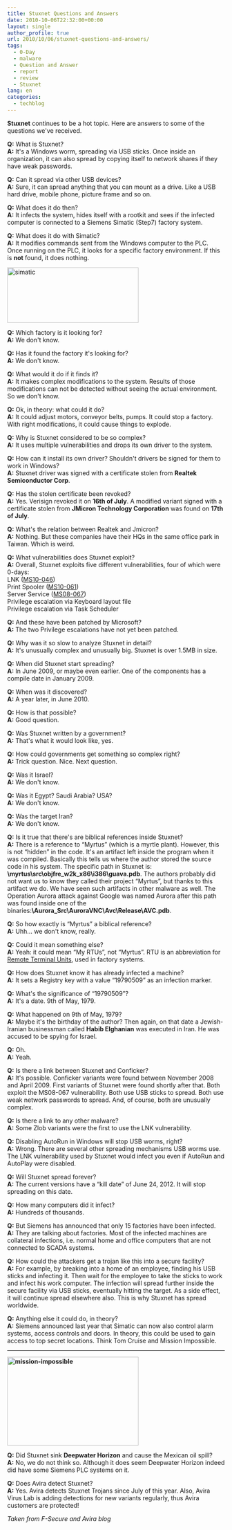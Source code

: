 ```yaml
---
title: Stuxnet Questions and Answers
date: 2010-10-06T22:32:00+00:00
layout: single
author_profile: true
url: 2010/10/06/stuxnet-questions-and-answers/
tags:
  - 0-Day
  - malware
  - Question and Answer
  - report
  - review
  - Stuxnet
lang: en
categories: 
  - techblog
---
```

**Stuxnet** continues to be a hot topic. Here are answers to some of the questions we've received.

**Q:** What is Stuxnet?  
**A:** It's a Windows worm, spreading via USB sticks. Once inside an organization, it can also spread by copying itself to network shares if they have weak passwords. 

**Q:** Can it spread via other USB devices?  
**A:** Sure, it can spread anything that you can mount as a drive. Like a USB hard drive, mobile phone, picture frame and so on. 

**Q:** What does it do then?  
**A:** It infects the system, hides itself with a rootkit and sees if the infected computer is connected to a Siemens Simatic (Step7) factory system. 

**Q:** What does it do with Simatic?  
**A:** It modifies commands sent from the Windows computer to the PLC. Once running on the PLC, it looks for a specific factory environment. If this is **not** found, it does nothing. 

[<img title="simatic" border="0" alt="simatic" src="http://lh5.ggpht.com/_vaUVXcmC3OI/TKzxW9QBDEI/AAAAAAAACl0/CXuiKvsnc1A/simatic_thumb%5B1%5D.png?imgmax=800" width="304" height="128" />](http://lh6.ggpht.com/_vaUVXcmC3OI/TKzxLi6zuhI/AAAAAAAAClw/5r30llZlu4o/s1600-h/simatic%5B3%5D.png)

**Q:** Which factory is it looking for?  
**A:** We don't know. 

**Q:** Has it found the factory it's looking for?  
**A:** We don't know. 

**Q:** What would it do if it finds it?  
**A:** It makes complex modifications to the system. Results of those modifications can not be detected without seeing the actual environment. So we don't know. 

**Q:** Ok, in theory: what could it do?  
**A:** It could adjust motors, conveyor belts, pumps. It could stop a factory. With right modifications, it could cause things to explode. 

**Q:** Why is Stuxnet considered to be so complex?  
**A:** It uses multiple vulnerabilities and drops its own driver to the system. 

**Q:** How can it install its own driver? Shouldn't drivers be signed for them to work in Windows?  
**A:** Stuxnet driver was signed with a certificate stolen from **Realtek Semiconductor Corp**. 

**Q:** Has the stolen certificate been revoked?  
**A:** Yes. Verisign revoked it on **16th of July**. A modified variant signed with a certificate stolen from **JMicron Technology Corporation** was found on **17th of July**. 

**Q:** What's the relation between Realtek and Jmicron?  
**A:** Nothing. But these companies have their HQs in the same office park in Taiwan. Which is weird. 

**Q:** What vulnerabilities does Stuxnet exploit?  
**A:** Overall, Stuxnet exploits five different vulnerabilities, four of which were 0-days:  
LNK ([MS10-046](http://www.microsoft.com/technet/security/bulletin/ms10-046.mspx))  
Print Spooler ([MS10-061](http://www.microsoft.com/technet/security/bulletin/ms10-061.mspx))  
Server Service ([MS08-067](http://www.microsoft.com/technet/security/bulletin/ms08-067.mspx))  
Privilege escalation via Keyboard layout file  
Privilege escalation via Task Scheduler 

**Q:** And these have been patched by Microsoft?  
**A:** The two Privilege escalations have not yet been patched. 

**Q:** Why was it so slow to analyze Stuxnet in detail?  
**A:** It's unusually complex and unusually big. Stuxnet is over 1.5MB in size. 

**Q:** When did Stuxnet start spreading?  
**A:** In June 2009, or maybe even earlier. One of the components has a compile date in January 2009. 

**Q:** When was it discovered?  
**A:** A year later, in June 2010. 

**Q:** How is that possible?  
**A:** Good question. 

**Q:** Was Stuxnet written by a government?  
**A:** That's what it would look like, yes. 

**Q:** How could governments get something so complex right?  
**A:** Trick question. Nice. Next question. 

**Q:** Was it Israel?  
**A:** We don't know. 

**Q:** Was it Egypt? Saudi Arabia? USA?  
**A:** We don't know. 

**Q:** Was the target Iran?  
**A:** We don't know. 

**Q:** Is it true that there's are biblical references inside Stuxnet?  
**A:** There is a reference to “Myrtus” (which is a myrtle plant). However, this is not “hidden” in the code. It's an artifact left inside the program when it was compiled. Basically this tells us where the author stored the source code in his system. The specific path in Stuxnet is: **\myrtus\src\objfre\_w2k\_x86\i386\guava.pdb**. The authors probably did not want us to know they called their project “Myrtus”, but thanks to this artifact we do. We have seen such artifacts in other malware as well. The Operation Aurora attack against Google was named Aurora after this path was found inside one of the binaries:**\Aurora_Src\AuroraVNC\Avc\Release\AVC.pdb**. 

**Q:** So how exactly is “Myrtus” a biblical reference?  
**A:** Uhh… we don't know, really. 

**Q:** Could it mean something else?  
**A:** Yeah: it could mean “My RTUs”, not “Myrtus”. RTU is an abbreviation for [Remote Terminal Units](http://en.wikipedia.org/wiki/SCADA#Remote_Terminal_Unit_.28RTU.29), used in factory systems. 

**Q:** How does Stuxnet know it has already infected a machine?  
**A:** It sets a Registry key with a value “19790509” as an infection marker. 

**Q:** What's the significance of “19790509”?  
**A:** It's a date. 9th of May, 1979. 

**Q:** What happened on 9th of May, 1979?  
**A:** Maybe it's the birthday of the author? Then again, on that date a Jewish-Iranian businessman called **Habib Elghanian** was executed in Iran. He was accused to be spying for Israel. 

**Q:** Oh.  
**A:** Yeah. 

**Q:** Is there a link between Stuxnet and Conficker?  
**A:** It's possible. Conficker variants were found between November 2008 and April 2009. First variants of Stuxnet were found shortly after that. Both exploit the MS08-067 vulnerability. Both use USB sticks to spread. Both use weak network passwords to spread. And, of course, both are unusually complex. 

**Q:** Is there a link to any other malware?  
**A:** Some Zlob variants were the first to use the LNK vulnerability. 

**Q:** Disabling AutoRun in Windows will stop USB worms, right?  
**A:** Wrong. There are several other spreading mechanisms USB worms use. The LNK vulnerability used by Stuxnet would infect you even if AutoRun and AutoPlay were disabled. 

**Q:** Will Stuxnet spread forever?  
**A:** The current versions have a “kill date” of June 24, 2012. It will stop spreading on this date. 

**Q:** How many computers did it infect?  
**A:** Hundreds of thousands. 

**Q:** But Siemens has announced that only 15 factories have been infected.  
**A:** They are talking about factories. Most of the infected machines are collateral infections, i.e. normal home and office computers that are not connected to SCADA systems. 

**Q:** How could the attackers get a trojan like this into a secure facility?  
**A:** For example, by breaking into a home of an employee, finding his USB sticks and infecting it. Then wait for the employee to take the sticks to work and infect his work computer. The infection will spread further inside the secure facility via USB sticks, eventually hitting the target. As a side effect, it will continue spread elsewhere also. This is why Stuxnet has spread worldwide. 

**Q:** Anything else it could do, in theory?  
**A:** Siemens announced last year that Simatic can now also control alarm systems, access controls and doors. In theory, this could be used to gain access to top secret locations. Think Tom Cruise and Mission Impossible. 

**** 

**[<img title="mission-impossible" border="0" alt="mission-impossible" src="http://lh4.ggpht.com/_vaUVXcmC3OI/TKzx4B_LaVI/AAAAAAAACl8/zCFzoZtHACE/mission-impossible_thumb%5B1%5D.jpg?imgmax=800" width="304" height="205" />](http://lh5.ggpht.com/_vaUVXcmC3OI/TKzxlSKbHaI/AAAAAAAACl4/dASgmrViRyI/s1600-h/mission-impossible%5B3%5D.jpg)**

**Q:** Did Stuxnet sink **Deepwater Horizon** and cause the Mexican oil spill?  
**A:** No, we do not think so. Although it does seem Deepwater Horizon indeed did have some Siemens PLC systems on it. 

**Q:** Does Avira detect Stuxnet?  
**A:** Yes. Avira detects Stuxnet Trojans since July of this year. Also, Avira Virus Lab is adding detections for new variants regularly, thus Avira customers are protected!

_Taken from F-Secure and Avira blog_